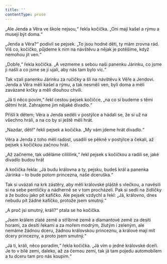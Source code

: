```yaml
---
title: ''
contentType: prose
---
```


„Ale Jenda a Věra ve škole nejsou,“ řekla kočička. „Oni mají kašel a rýmu a musejí být doma.“

„Jenda a Věra?“ podivil se pejsek. „To jsou hodné děti, ty mám zrovna rád. Víš co, kočičko, půjdeme k nim na návštěvu a nějak je potěšíme, když nemohou jít ven.“

„Dobře,“ řekla kočička. „A vezmeme s sebou naši panenku Járinku, co jsme ji našli a co jsme se jí ujali, aby nás tam bylo víc.“

Tak vzali panenku Járinku za ručičky a šli na návštěvu k Věře a Jendovi. Jenda a Věra měli kašel a rýmu, a tak nesměli ven, byli doma a měli zavázané krčky a měli dlouhou chvíli.

„Já ti něco povím,“ řekl cestou pejsek kočičce, „na co si budeme s těmi dětmi hrát. Zahrajeme jim nějaké divadlo.“

Přišli k dětem; Věra a Jenda seděli v postýlce a hádali se, že si už na všechno hráli, a na co by si ještě měli hrát.

„Nazdar, děti!“ řekli pejsek a kočička. „My vám jdeme hrát divadlo.“

Věra a Jenda z toho měli radost, usadili se pěkně v postýlce a čekali, až pejsek s kočičkou začnou hrát.

„Až začneme, tak uděláme cilililink,“ řekl pejsek s kočičkou a radili se, jaké divadlo budou hrát

A kočička řekla: „Já budu královna a ty, pejsku, budeš král a panenka Járinka – to bude potom princezna, naše dceruška.“

Tak si uvázali na krk zástěry, aby měli královské pláště s vlečkou, a navěsili si na sebe pentličky a nádherně se v tom procházeli. Pak si sedli na židličky a že budou jako pít kafíčko. Ale pejsek vzdychl a řekl: „Já, královno, dnes nebudu pít žádné kafíčko, protože jsem smutný.“

„A proč jsi smutný, králi?“ ptala se ho kočička.

„Jsem králem zlaté země a stříbrné země a diamantové země za desíti horami, za desíti řekami a za mořem modrým, žlutým i zeleným, ale nemáme žádnou dceru, žádnou královskou princeznu, a králové mají mít dcery princezny, a proto jsem smutný.“

„Já ti, králi, něco poradím,“ řekla kočička. „Já vím o jedné královské dceři. Je to v bílé zemi, daleko, až za černou zemí, tak já tam pojedu automobilem a tu dceru tam pro nás koupím.“
